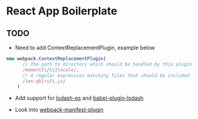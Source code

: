 # React App Boilerplate

## TODO

- Need to add ContextReplacementPlugin, example below

``` javascript
new webpack.ContextReplacementPlugin(
      // The path to directory which should be handled by this plugin
      /moment[\/\\]locale/,
      // A regular expression matching files that should be included
      /(en-gb|ru)\.js/
    )
```

- Add support for [lodash-es](https://www.npmjs.com/package/lodash-es) and [babel-plugin-lodash](https://github.com/lodash/babel-plugin-lodash)

- Look into [webpack-manifest-plugin](https://github.com/danethurber/webpack-manifest-plugin)